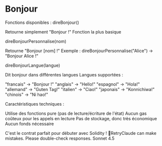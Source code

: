 # Bonjour

Fonctions disponibles :
direBonjour()

Retourne simplement "Bonjour !"
Fonction la plus basique

direBonjourPersonnalise(nom)

Retourne "Bonjour [nom] !"
Exemple : direBonjourPersonnalise("Alice") → "Bonjour Alice !"

direBonjourLangue(langue)

Dit bonjour dans différentes langues
Langues supportées :

"francais" → "Bonjour !"
"anglais" → "Hello!"
"espagnol" → "Hola!"
"allemand" → "Guten Tag!"
"italien" → "Ciao!"
"japonais" → "Konnichiwa!"
"chinois" → "Ni hao!"



Caractéristiques techniques :

Utilise des fonctions pure (pas de lecture/écriture de l'état)
Aucun gas coûteux pour les appels en lecture
Pas de stockage, donc très économique
Aucun fonds nécessaire

C'est le contrat parfait pour débuter avec Solidity ! 👋RetryClaude can make mistakes. Please double-check responses. Sonnet 4.5

